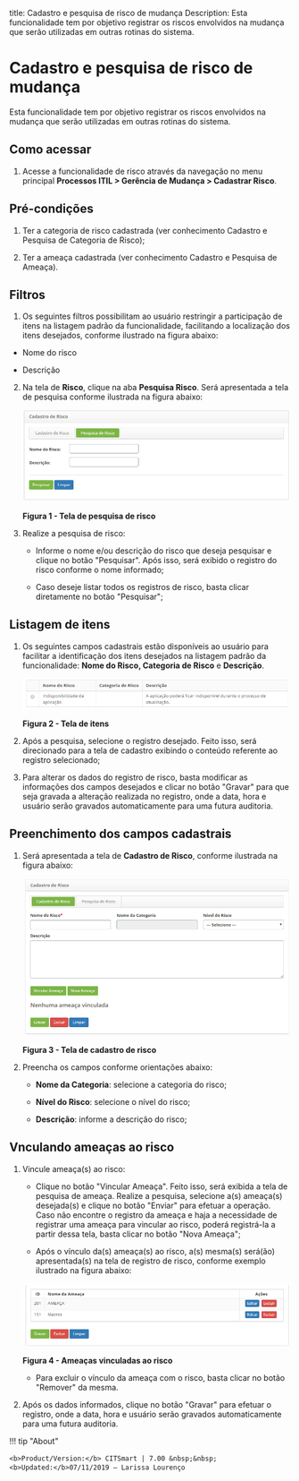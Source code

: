 title: Cadastro e pesquisa de risco de mudança
Description: Esta funcionalidade tem por objetivo registrar os riscos envolvidos na mudança que serão utilizadas em outras rotinas do sistema.
# Cadastro e pesquisa de risco de mudança

Esta funcionalidade tem por objetivo registrar os riscos envolvidos na mudança que serão utilizadas em outras rotinas do sistema.

Como acessar
--------------

1. Acesse a funcionalidade de risco através da navegação no menu principal **Processos ITIL > 
Gerência de Mudança > Cadastrar Risco**.

Pré-condições
---------------

1. Ter a categoria de risco cadastrada (ver conhecimento Cadastro e Pesquisa de Categoria de Risco);

2. Ter a ameaça cadastrada (ver conhecimento Cadastro e Pesquisa de Ameaça).

Filtros
---------

1. Os seguintes filtros possibilitam ao usuário restringir a participação de itens na listagem padrão da funcionalidade, 
facilitando a localização dos itens desejados, conforme ilustrado na figura abaixo:

- Nome do risco

- Descrição

2. Na tela de **Risco**, clique na aba **Pesquisa Risco**. Será apresentada a tela de pesquisa conforme ilustrada na figura abaixo:

    ![Pesquisa](images/risc-mud.img1.png)
    
    **Figura 1 - Tela de pesquisa de risco**
    
3. Realize a pesquisa de risco:

    - Informe o nome e/ou descrição do risco que deseja pesquisar e clique no botão "Pesquisar". Após isso, será exibido
    o registro do risco conforme o nome informado;
    
    - Caso deseje listar todos os registros de risco, basta clicar diretamente no botão "Pesquisar";
    
Listagem de itens
------------------

1. Os seguintes campos cadastrais estão disponíveis ao usuário para facilitar a identificação dos itens desejados na listagem
padrão da funcionalidade: **Nome do Risco, Categoria de Risco** e **Descrição**.

    ![Itens](images/risc-mud.img2.png)
    
    **Figura 2 - Tela de itens**
    
2. Após a pesquisa, selecione o registro desejado. Feito isso, será direcionado para a tela de cadastro exibindo o conteúdo
referente ao registro selecionado;

3. Para alterar os dados do registro de risco, basta modificar as informações dos campos desejados e clicar no botão "Gravar"
para que seja gravada a alteração realizada no registro, onde a data, hora e usuário serão gravados automaticamente para
uma futura auditoria.

Preenchimento dos campos cadastrais
-------------------------------------

1. Será apresentada a tela de **Cadastro de Risco**, conforme ilustrada na figura abaixo:

    ![Cadastro](images/risc-mud.img3.png)
    
    **Figura 3 - Tela de cadastro de risco**
    
2. Preencha os campos conforme orientações abaixo:

    - **Nome da Categoria**: selecione a categoria do risco;
    
    - **Nível do Risco**: selecione o nível do risco;
    
    - **Descrição**: informe a descrição do risco;
    
Vnculando ameaças ao risco
-----------------------------

1. Vincule ameaça(s) ao risco:

    - Clique no botão "Vincular Ameaça". Feito isso, será exibida a tela de pesquisa de ameaça. 
    Realize a pesquisa, selecione a(s) ameaça(s) desejada(s) e clique no botão "Enviar" para efetuar a operação. 
    Caso não encontre o registro da ameaça e haja a necessidade de registrar uma ameaça para vincular ao risco,
    poderá registrá-la a partir dessa tela, basta clicar no botão "Nova Ameaça";
    
    - Após o vínculo da(s) ameaça(s) ao risco, a(s) mesma(s) será(ão) apresentada(s) na tela de registro de risco, 
    conforme exemplo ilustrado na figura abaixo:
    
    ![Ameaças](images/risc-mud.img4.png)
    
    **Figura 4 - Ameaças vinculadas ao risco**
    
    - Para excluir o vínculo da ameaça com o risco, basta clicar no botão "Remover" da mesma.
    
2. Após os dados informados, clique no botão "Gravar" para efetuar o registro, onde a data, hora e usuário serão 
gravados automaticamente para uma futura auditoria.

!!! tip "About"

    <b>Product/Version:</b> CITSmart | 7.00 &nbsp;&nbsp;
    <b>Updated:</b>07/11/2019 – Larissa Lourenço
